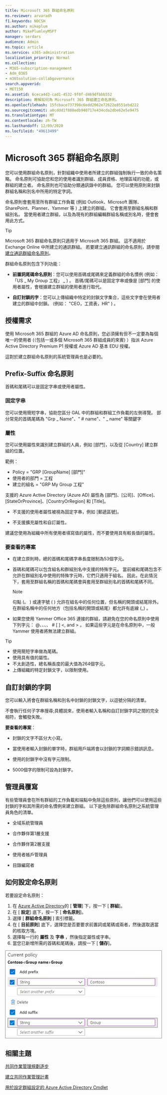 ```yaml
---
title: Microsoft 365 群組命名原則
ms.reviewer: arvaradh
f1.keywords: NOCSH
ms.author: mikeplum
author: MikePlumleyMSFT
manager: serdars
audience: Admin
ms.topic: article
ms.service: o365-administration
localization_priority: Normal
ms.collection:
- M365-subscription-management
- Adm_O365
- m365solution-collabgovernance
search.appverid:
- MET150
ms.assetid: 6ceca4d3-cad1-4532-9f0f-d469dfbbb552
description: 瞭解如何為 Microsoft 365 群組建立命名原則。
ms.openlocfilehash: 15fcbace737398c6edd2062e72622e8551ebd222
ms.sourcegitcommit: a0cddd1f888edb940717e434cda2dbe62e5e9475
ms.translationtype: MT
ms.contentlocale: zh-TW
ms.lasthandoff: 12/09/2020
ms.locfileid: "49613499"
---
```

# <a name="microsoft-365-groups-naming-policy"></a>Microsoft 365 群組命名原則

您可以使用群組命名原則，針對組織中使用者所建立的群組強制執行一致的命名策略。 命名原則可協助您和您的使用者識別群組、成員資格、地理區域的功能，或群組的建立者。 命名原則也可協助分類通訊錄中的群組。 您可以使用原則來封鎖群組名稱和別名中所用的特定字詞。

命名原則會套用至所有群組工作負載 (例如 Outlook、Microsoft 團隊、SharePoint、Planner、Yammer 等 ) 上建立的群組。 它會套用至群組名稱和群組別名。 當使用者建立群組，以及為現有的群組編輯群組名稱或別名時，便會套用此方式。

> [!TIP]
> Microsoft 365 群組命名原則只適用于 Microsoft 365 群組。 這不適用於 Exchange Online 中所建立的通訊群組。 若要建立通訊群組的命名原則，請參閱 [建立通訊群組命名原則](https://docs.microsoft.com/exchange/recipients-in-exchange-online/manage-distribution-groups/create-group-naming-policy)。

群組命名原則包含下列功能：

- **前置詞尾碼命名原則**：您可以使用首碼或尾碼來定義群組的命名慣例 (例如：「US \_ My Group 工程」 \_ ) 。 首碼/尾碼可以是固定字串或像是 [部門] 的使用者屬性，會根據建立群組的使用者進行取代。

- **自訂封鎖的字**：您可以上傳組織中特定的封鎖文字集合，這些文字會在使用者建立的群組中封鎖。  (例如： "CEO，工資表，HR" ) 。

## <a name="licensing-requirements"></a>授權需求

使用 Microsoft 365 群組的 Azure AD 命名原則，您必須擁有但不一定要為每個唯一的使用者 (（包括一或多個 Microsoft 365 群組成員的來賓) ）指派 Azure Active Directory Premium P1 授權或 Azure AD 基本 EDU 授權。

這對於建立群組命名原則的系統管理員也是必要的。

## <a name="prefix-suffix-naming-policy"></a>Prefix-Suffix 命名原則

首碼和尾碼可以是固定字串或使用者屬性。

### <a name="fixed-strings"></a>固定字串

您可以使用簡短字串，協助您區分 GAL 中的群組和群組工作負載的左側導覽。 部分常見的首碼尾碼為 "Grp \_ Name"、" \# name"、" \_ name" 等關鍵字

### <a name="attributes"></a>屬性

您可以使用屬性來識別建立群組的人員，例如 [部門]，以及從 [Country] 建立群組的位置。

範例：

- Policy = "GRP [GroupName] [部門]"
- 使用者的部門 = 工程
- 建立的組名 = "GRP My Group 工程"

支援的 Azure Active Directory (Azure AD) 屬性為 [部門]、[公司]、[Office]、[StateOrProvince]、[CountryOrRegion] 和 [Title]。

- 不支援的使用者屬性被視為固定字串，例如 [郵遞區號]。

- 不支援擴充屬性和自訂屬性。

建議您使用為組織中所有使用者填寫值的屬性，而不要使用具有較長值的屬性。

### <a name="things-to-look-out-for"></a>要查看的專案

- 在建立原則時，總的首碼和尾碼字串長度限制為53個字元。

- 首碼和尾碼可以包含組名和群組別名中支援的特殊字元。 當前綴和尾碼包含不允許在群組別名中使用的特殊字元時，它們只適用于組名。 因此，在此情況下，套用至群組名稱的首碼和尾碼會與套用至群組別名的首碼和尾碼不同。

  > [!NOTE]
  > 句點 (。 ) 或連字號 ( ) 允許在組名中的任何位置，但名稱的開頭或結尾除外。 在群組名稱中的任何地方（包括名稱的開頭或結尾）都允許有底線 (_) 。

- 如果您使用 Yammer Office 365 連接的群組，請避免在您的命名原則中使用下列字元： @、、、、 \# \[ \] \<, and \> 。 如果這些字元是在命名原則中，一般 Yammer 使用者將無法建立群組。

> [!Tip]
> - 使用簡短字串做為尾碼。
> - 使用具有值的屬性。
> - 不太創造性，總名稱長度的最大值為264個字元。
> - 上傳組織的特定封鎖文字，以限制使用。

## <a name="custom-blocked-words"></a>自訂封鎖的字詞

您可以輸入將會在群組名稱和別名中封鎖的封鎖文字，以逗號分隔的清單。

不會執行任何子字串搜尋;具體說來，使用者輸入名稱和自訂封鎖字詞之間的完全相符，會觸發失敗。

**要查看的專案**：

- 封鎖的文字不區分大小寫。

- 當使用者輸入封鎖的單字時，群組用戶端將會以封鎖的字詞顯示錯誤訊息。

- 使用的封鎖字中沒有字元限制。

- 5000個字的限制可設為封鎖字。

## <a name="admin-override"></a>管理員覆寫

有些管理員會在所有群組的工作負載和端點中免除這些原則，讓他們可以使用這些封鎖的字和其所需的命名慣例來建立群組。 以下是免除群組命名原則之系統管理員角色的清單。

- 全域系統管理員

- 合作夥伴第1層支援

- 合作夥伴第2層支援

- 使用者帳戶管理員

- 目錄編寫者

## <a name="how-to-set-up-the-naming-policy"></a>如何設定命名原則

若要設定命名原則：

1. 在 [Azure Active Directory](https://aad.portal.azure.com)的 [ **管理**] 下，按一下 [ **群組**]。
2. 在 [ **設定**] 底下，按一下 [ **命名原則**]。
3. 選擇 [ **群組命名原則** ] 索引標籤。
4. 在 [ **目前原則**] 底下，選擇您是否要要求前置詞或尾碼或兩者，然後選取適當的核取方塊。
5. 選擇每一行的 **屬性** 及 **字串** ，然後指定屬性或字串。
6. 當您已新增所需的首碼和尾碼後，請按一下 [ **儲存**]。

![Azure Active Directory 中群組命名原則設定的螢幕擷取畫面](../media/groups-naming-policy-azure.png)

## <a name="related-topics"></a>相關主題

[共同作業管理規劃逐步](collaboration-governance-overview.md#collaboration-governance-planning-step-by-step)

[建立共同作業管理計畫](collaboration-governance-first.md)

[用於設定群組設定的 Azure Active Directory Cmdlet](https://go.microsoft.com/fwlink/?linkid=868341)
